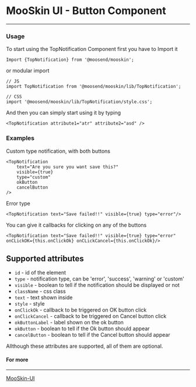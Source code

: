 # MooSkin UI - Button Component

___

### Usage

To start using the TopNotification Component first you have to Import it

```
Import {TopNotification} from '@moosend/mooskin';
```
or modular import
```
// JS
import TopNotification from '@moosend/mooskin/lib/TopNotification';

// CSS
import '@moosend/mooskin/lib/TopNotification/style.css';
```

And then you can simply start using it by typing

```
<TopNotification attribute1="atr" attribute2="asd" />
```


### Examples


Custom type notification, with both buttons

```
<TopNotification
    text="Are you sure you want save this?"
    visible={true}
    type="custom"
    okButton
    cancelButton
/>
```

Error type

```
<TopNotification text="Save failed!!" visible={true} type="error"/>
```

You can give it callbacks for clicking on any of the buttons

```
<TopNotification text="Save failed!!" visible={true} type="error" onCLickOK={this.onClickOk} onCLickCancel={this.onClickOk}/>
```

<div class="playground-doc">

## Supported attributes

* `id` - id of the element
* `type` - notification type, can be 'error', 'success', 'warning' or 'custom'
* `visible` - boolean to tell if the notification should be displayed or not
* `className` - css class
* `text` - text shown inside
* `style` - style
* `onClickOk` - callback to be triggered on OK button click
* `onClickCancel` - callback to be triggered on Cancel button click
* `okButtonLabel` - label shown on the ok button
* `okButton` - boolean to tell if the Ok button should appear
* `cancelButton` - boolean to tell if the Cancel button should appear

</div>

Allthough these attributes are supported, all of them are optional.


#### For more

___

[MooSkin-UI](https://github.com/moosend/mooskin-ui)